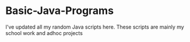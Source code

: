 # Basic-Java-Programs
I've updated all my random Java scripts here. These scripts are mainly my school work and adhoc projects
